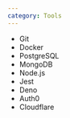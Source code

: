```yaml
---
category: Tools
---
```


- Git
- Docker
- PostgreSQL
- MongoDB
- Node.js
- Jest
- Deno
- Auth0
- Cloudflare
